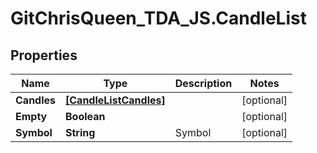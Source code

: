 # GitChrisQueen_TDA_JS.CandleList

## Properties
Name | Type | Description | Notes
------------ | ------------- | ------------- | -------------
**Candles** | [**[CandleListCandles]**](CandleListCandles.md) |  | [optional] 
**Empty** | **Boolean** |  | [optional] 
**Symbol** | **String** | Symbol | [optional] 
